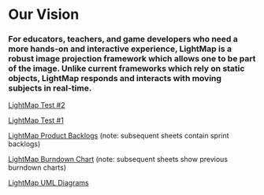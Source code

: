 # Our Vision 
### For educators, teachers, and game developers who need a more hands-on and interactive experience, LightMap is a robust image projection framework which allows one to be part of the image. Unlike current frameworks which rely on static objects, LightMap responds and interacts with moving subjects in real-time.

[LightMap Test #2](https://www.youtube.com/watch?v=L9hnyjyehlU)

[LightMap Test #1](https://www.youtube.com/watch?v=ZFFU9Q9EpU8)

[LightMap Product Backlogs](https://docs.google.com/spreadsheets/d/1KzVy8__O7hYm5OYdYDgpwn8v_2NLT_NFqykj1n62cC0/edit?usp=sharing) (note: subsequent sheets contain sprint backlogs)

[LightMap Burndown Chart](https://docs.google.com/spreadsheets/d/1Ahi36pMBZp_S9xYot1CPSjrou3HqOCyGpo3ACNAwtpA/edit?usp=sharing) (note: subsequent sheets show previous burndown charts)

[LightMap UML Diagrams](https://github.com/imlasky/LightMap/tree/master/Documentation/UML)

